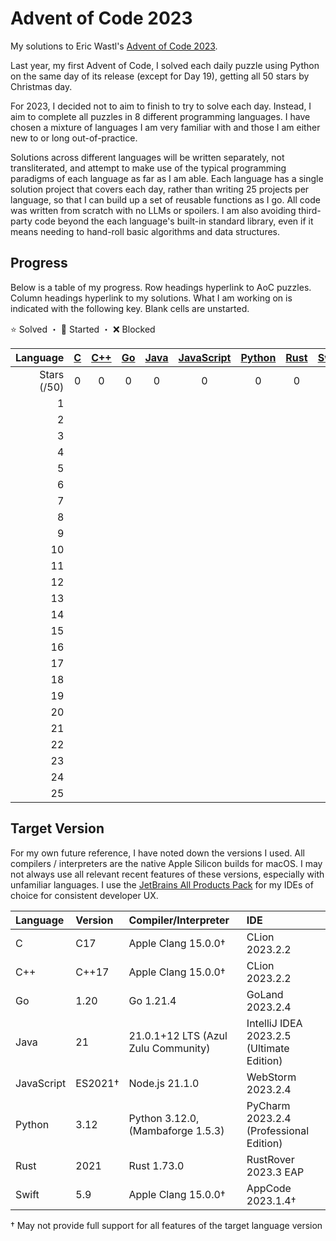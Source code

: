 # Advent of Code 2023

My solutions to Eric Wastl's [Advent of Code 2023](https://adventofcode.com/2023).

Last year, my first Advent of Code, I solved each daily puzzle using Python on the same day of its release (except for Day 19), getting all 50 stars by Christmas day.

For 2023, I decided not to aim to finish to try to solve each day. Instead, I aim to complete all puzzles in 8 different programming languages. I have chosen a mixture of languages I am very familiar with and those I am either new to or long out-of-practice.

Solutions across different languages will be written separately, not transliterated, and attempt to make use of the typical programming paradigms of each language as far as I am able. Each language has a single solution project that covers each day, rather than writing 25 projects per language, so that I can build up a set of reusable functions as I go. All code was written from scratch with no LLMs or spoilers. I am also avoiding third-party code beyond the each language's built-in standard library, even if it means needing to hand-roll basic algorithms and data structures.

## Progress

Below is a table of my progress. Row headings hyperlink to AoC puzzles. Column headings hyperlink to my solutions. What I am working on is indicated with the following key. Blank cells are unstarted.

⭐️ Solved ・ 📝 Started ・ ❌ Blocked

| Language | [C](/aoc23c/) | [C++](/aoc23cpp/) | [Go](/aoc23go/) | [Java](/aoc23java/) | [JavaScript](/aoc23js/) | [Python](/aoc23py/) | [Rust](/aoc23rust/) | [Swift](/aoc23swift/) |
|--:|:-:|:-:|:-:|:-:|:-:|:-:|:-:|:-:|
| Stars (/50) | 0 | 0 | 0 | 0 | 0 | 0 | 0 | 0 |
|  1 | | | | | | | | |
|  2 | | | | | | | | |
|  3 | | | | | | | | |
|  4 | | | | | | | | |
|  5 | | | | | | | | |
|  6 | | | | | | | | |
|  7 | | | | | | | | |
|  8 | | | | | | | | |
|  9 | | | | | | | | |
| 10 | | | | | | | | |
| 11 | | | | | | | | |
| 12 | | | | | | | | |
| 13 | | | | | | | | |
| 14 | | | | | | | | |
| 15 | | | | | | | | |
| 16 | | | | | | | | |
| 17 | | | | | | | | |
| 18 | | | | | | | | |
| 19 | | | | | | | | |
| 20 | | | | | | | | |
| 21 | | | | | | | | |
| 22 | | | | | | | | |
| 23 | | | | | | | | |
| 24 | | | | | | | | |
| 25 | | | | | | | | |

## Target Version

For my own future reference, I have noted down the versions I used. All compilers / interpreters are the native Apple Silicon builds for macOS. I may not always use all relevant recent features of these versions, especially with unfamiliar languages. I use the [JetBrains All Products Pack](https://www.jetbrains.com/all/) for my IDEs of choice for consistent developer UX.

| Language   | Version | Compiler/Interpreter                | IDE                                       |
|:-----------|:--------|:------------------------------------|:------------------------------------------|
| C          | C17     | Apple Clang 15.0.0†                 | CLion 2023.2.2                            |
| C++        | C++17   | Apple Clang 15.0.0†                 | CLion 2023.2.2                            |
| Go         | 1.20    | Go 1.21.4                           | GoLand 2023.2.4                           |
| Java       | 21      | 21.0.1+12 LTS (Azul Zulu Community) | IntelliJ IDEA 2023.2.5 (Ultimate Edition) |
| JavaScript | ES2021† | Node.js 21.1.0                      | WebStorm 2023.2.4                         |
| Python     | 3.12    | Python 3.12.0, (Mambaforge 1.5.3)   | PyCharm 2023.2.4 (Professional Edition)   |
| Rust       | 2021    | Rust 1.73.0                         | RustRover 2023.3 EAP                      |
| Swift      | 5.9     | Apple Clang 15.0.0†                 | AppCode 2023.1.4†                         |

† May not provide full support for all features of the target language version
